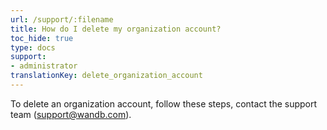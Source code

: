 ```yaml
---
url: /support/:filename
title: How do I delete my organization account?
toc_hide: true
type: docs
support:
- administrator
translationKey: delete_organization_account
---
```

To delete an organization account, follow these steps, contact the support team (support@wandb.com).